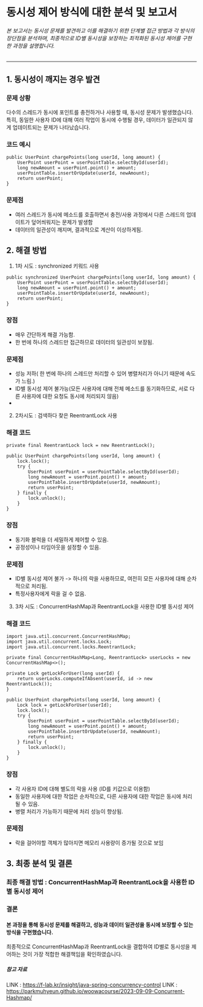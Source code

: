 동시성 제어 방식에 대한 분석 및 보고서
================================
###### 본 보고서는 동시성 문제를 발견하고 이를 해결하기 위한 단계별 접근 방법과 각 방식의 장단점을 분석하며, 최종적으로 ID별 동시성을 보장하는 최적화된 동시성 제어를 구현한 과정을 설명합니다.

--------------------------------


## 1. 동시성이 깨지는 경우 발견
### 문제 상황
다수의 스레드가 동시에 포인트를 충전하거나 사용할 때, 동시성 문제가 발생했습니다. 특히, 동일한 사용자 ID에 대해 여러 작업이 동시에 수행될 경우, 데이터가 일관되지 않게 업데이트되는 문제가 나타났습니다.
   
### 코드 예시
```
public UserPoint chargePoints(long userId, long amount) {
    UserPoint userPoint = userPointTable.selectById(userId);
    long newAmount = userPoint.point() + amount;
    userPointTable.insertOrUpdate(userId, newAmount);
    return userPoint;
}
```

### 문제점
- 여러 스레드가 동시에 메소드를 호출하면서 충전/사용 과정에서 다른 스레드의 업데이트가 덮어씌워지는 문제가 발생함
- 데이터의 일관성이 깨지며, 결과적으로 계산이 이상하게됨.

## 2. 해결 방법
1. 1차 시도 : synchronized 키워드 사용

```
public synchronized UserPoint chargePoints(long userId, long amount) {
    UserPoint userPoint = userPointTable.selectById(userId);
    long newAmount = userPoint.point() + amount;
    userPointTable.insertOrUpdate(userId, newAmount);
    return userPoint;
}
```
### 장점
- 매우 간단하게 해결 가능함.
- 한 번에 하나의 스레드만 접근하므로 데이터의 일관성이 보장됨.
### 문제점
- 성능 저하( 한 번에 하나의 스레드만 처리할 수 있어 병렬처리가 아니기 때문에 속도가 느림.)
- ID별 동시성 제어 불가능(모든 사용자에 대해 전체 메소드를 동기화하므로, 서로 다른 사용자에 대한 요청도 동시에 처리되지 않음)
- 
2. 2차시도 : 검색하다 찾은 ReentrantLock 사용
### 해결 코드
```
private final ReentrantLock lock = new ReentrantLock();

public UserPoint chargePoints(long userId, long amount) {
    lock.lock();
    try {
        UserPoint userPoint = userPointTable.selectById(userId);
        long newAmount = userPoint.point() + amount;
        userPointTable.insertOrUpdate(userId, newAmount);
        return userPoint;
    } finally {
        lock.unlock();
    }
}

```

### 장점
- 동기화 블럭을 더 세밀하게 제어할 수 있음.
- 공정성이나 타임아웃을 설정할 수 있음.

### 문제점
- ID별 동시성 제어 불가 -> 하나의 락을 사용하므로, 여전히 모든 사용자에 대해 순차적으로 처리됨.
- 특정사용자에게 락을 걸 수 없음.

3. 3차 시도 : ConcurrentHashMap과 ReentrantLock을 사용한 ID별 동시성 제어
### 해결 코드
```angular2html
import java.util.concurrent.ConcurrentHashMap;
import java.util.concurrent.locks.Lock;
import java.util.concurrent.locks.ReentrantLock;

private final ConcurrentHashMap<Long, ReentrantLock> userLocks = new ConcurrentHashMap<>();

private Lock getLockForUser(long userId) {
    return userLocks.computeIfAbsent(userId, id -> new ReentrantLock());
}

public UserPoint chargePoints(long userId, long amount) {
    Lock lock = getLockForUser(userId);
    lock.lock();
    try {
        UserPoint userPoint = userPointTable.selectById(userId);
        long newAmount = userPoint.point() + amount;
        userPointTable.insertOrUpdate(userId, newAmount);
        return userPoint;
    } finally {
        lock.unlock();
    }
}

```
### 장점
- 각 사용자 ID에 대해 별도의 락을 사용 (ID를 키값으로 이용함)
- 동일한 사용자에 대한 작업은 순차적으로, 다른 사용자에 대한 작업은 동시에 처리될 수 있음.
- 병렬 처리가 가능하기 때문에 처리 성능이 향상됨.
  
### 문제점
- 락을 걸어야할 객체가 많아지면 메모리 사용량이 증가될 것으로 보임


## 3. 최종 분석 및 결론

### 최종 해결 방법 : ConcurrentHashMap과 ReentrantLock을 사용한 ID별 동시성 제어
### 결론

#### 본 과정을 통해 동시성 문제를 해결하고, 성능과 데이터 일관성을 동시에 보장할 수 있는 방식을 구현했습니다.
최종적으로 ConcurrentHashMap과 ReentrantLock을 결합하여 ID별로 동시성을 제어하는 것이 가장 적합한 해결책임을 확인하였습니다.

##### 참고 자료
LINK : https://f-lab.kr/insight/java-spring-concurrency-control
LINK : https://parkmuhyeun.github.io/woowacourse/2023-09-09-Concurrent-Hashmap/
